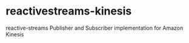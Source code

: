 reactivestreams-kinesis
=======================

reactive-streams Publisher and Subscriber implementation for Amazon Kinesis
